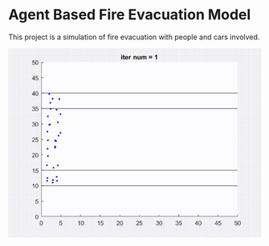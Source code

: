 # Agent Based Fire Evacuation Model
This project is a simulation of fire evacuation with people and cars involved.

![](https://github.com/ZT220501/Agent-Based-Fire-Evacuation/blob/main/Results/simulation_homogeneous.gif)
